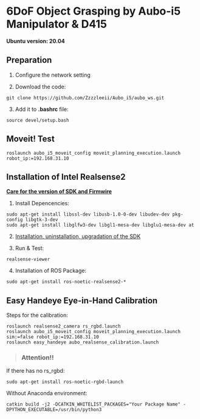   # 6DoF Object Grasping by Aubo-i5 Manipulator & D415
  
**Ubuntu version: 20.04**

## Preparation
1. Configure the network setting

2. Download the code:
```
git clone https://github.com/Zzzzleeii/Aubo_i5/aubo_ws.git
```

3. Add it to **.bashrc** file:
```
source devel/setup.bash
```

## Moveit! Test

```
roslaunch aubo_i5_moveit_config moveit_planning_execution.launch robot_ip:=192.168.31.10
```

## Installation of Intel Realsense2

[**Care for the version of SDK and Firmwire**](https://dev.intelrealsense.com/docs/firmware-releases-d400)

1. Install Depencencies:
```
sudo apt-get install libssl-dev libusb-1.0-0-dev libudev-dev pkg-config libgtk-3-dev
sudo apt-get install libglfw3-dev libgl1-mesa-dev libglu1-mesa-dev at
```

2. [Installation, uninstallation, upgradation of the SDK](https://github.com/IntelRealSense/librealsense/blob/master/doc/distribution_linux.md#uninstalling-the-packages) 

3. Run & Test:
```
realsense-viewer
```

4. Installation of ROS Package:
```
sudo apt-get install ros-noetic-realsense2-*
```

## Easy Handeye Eye-in-Hand Calibration

Steps for the calibration:
```
roslaunch realsense2_camera rs_rgbd.launch
roslaunch aubo_i5_moveit_config moveit_planning_execution.launch sim:=false robot_ip:=192.168.31.10
roslaunch easy_handeye aubo_realsense_calibration.launch
```

> ### Attention!!

If there has no rs_rgbd:
```
sudo apt-get install ros-noetic-rgbd-launch
```

Without Anaconda environment:
```
catkin build -j2 -DCATKIN_WHITELIST_PACKAGES="Your Package Name" -DPYTHON_EXECUTABLE=/usr/bin/python3
```
